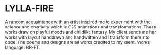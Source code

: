 # LYLLA-FIRE
A random acquaintance with an artist inspired me to experiment with the science and creativity which is CSS animations and transformations. These works draw on playful moods and childlike fantasy. My client sends me her works with layout handdrawn and handwritten and I transform them into code. The poems and designs are all works credited to my client. Works language: BR-PT.
